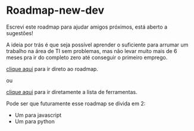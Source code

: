 # Roadmap-new-dev
Escrevi este roadmap para ajudar amigos próximos, está aberto a sugestões!

A ideia por trás é que seja possível aprender o suficiente para arrumar um trabalho na área de TI sem problemas, mas não levar muito mais de 6 meses pra ir do completo zero até conseguir o primeiro emprego.

[clique aqui](roadmap.md) para ir direto ao roadmap.

ou

[clique aqui](ferramentas.md) para ir diretamente a lista de ferramentas.

Pode ser que futuramente esse roadmap se divida em 2:
- Um para javascript
- Um para python
